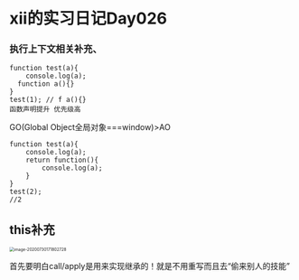 # xii的实习日记Day026

### 执行上下文相关补充、

```
function test(a){ 
	console.log(a);
  function a(){} 
} 
test(1); // f a(){}
函数声明提升 优先级高
```



GO(Global Object全局对象===window)>AO



```
function test(a){
	console.log(a);
	return function(){
		console.log(a);
	}
}
test(2);
//2 

```



## this补充

<img src="/Users/xii/Library/Application Support/typora-user-images/image-20200730171802728.png" alt="image-20200730171802728" style="zoom:50%;" />

首先要明白call/apply是用来实现继承的！就是不用重写而且去“偷来别人的技能”



